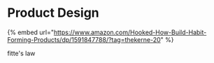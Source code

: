 # Product Design



{% embed url="https://www.amazon.com/Hooked-How-Build-Habit-Forming-Products/dp/1591847788/?tag=thekerne-20" %}



fitte's law

